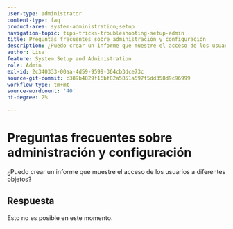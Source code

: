 ```yaml
---
user-type: administrator
content-type: faq
product-area: system-administration;setup
navigation-topic: tips-tricks-troubleshooting-setup-admin
title: Preguntas frecuentes sobre administración y configuración
description: ¿Puedo crear un informe que muestre el acceso de los usuarios a diferentes objetos?
author: Lisa
feature: System Setup and Administration
role: Admin
exl-id: 2c340333-00aa-4d59-9599-364cb3dce73c
source-git-commit: c389b4829f16bf82a5851a597f5dd358d9c96999
workflow-type: tm+mt
source-wordcount: '40'
ht-degree: 2%

---
```


# Preguntas frecuentes sobre administración y configuración

¿Puedo crear un informe que muestre el acceso de los usuarios a diferentes objetos?

## Respuesta

Esto no es posible en este momento.

